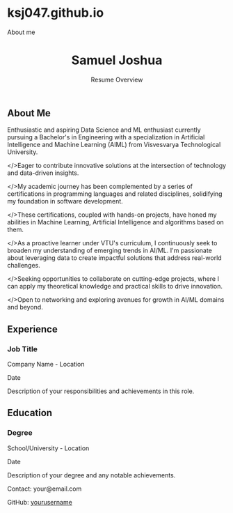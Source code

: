 # ksj047.github.io
About me
<!DOCTYPE html>
<html lang="en">
<head>
    <meta charset="UTF-8">
    <meta name="viewport" content="width=device-width, initial-scale=1.0">
    <title>Your Name - Resume Overview</title>
    <link rel="stylesheet" href="styles.css">
</head>
<body>
    <header>
        <div class="container">
            <h1>Samuel Joshua</h1>
            <p>Resume Overview</p>
        </div>
    </header>
    <section id="about">
        <div class="container">
            <h2>About Me</h2>
            <p></>Enthusiastic and aspiring Data Science and ML enthusiast currently pursuing a Bachelor's in Engineering with a specialization in Artificial Intelligence and Machine Learning (AIML) from Visvesvarya Technological University. 

</>Eager to contribute innovative solutions at the intersection of technology and data-driven insights.

</>My academic journey has been complemented by a series of certifications in programming languages and related disciplines, solidifying my foundation in software development. 

</>These certifications, coupled with hands-on projects, have honed my abilities in Machine Learning, Artificial Intelligence and algorithms based on them.

</>As a proactive learner under VTU's curriculum, I continuously seek to broaden my understanding of emerging trends in AI/ML. I'm passionate about leveraging data to create impactful solutions that address real-world challenges.

</>Seeking opportunities to collaborate on cutting-edge projects, where I can apply my theoretical knowledge and practical skills to drive innovation. 

</>Open to networking and exploring avenues for growth in AI/ML domains and beyond.</p>
        </div>
    </section>
  <section id="experience">
        <div class="container">
            <h2>Experience</h2>
            <div class="job">
                <h3>Job Title</h3>
                <p>Company Name - Location</p>
                <p>Date</p>
                <p class="job-details">Description of your responsibilities and achievements in this role.</p>
            </div>
            <!-- Add more job entries as needed -->
        </div>
    </section>
<section id="education">
        <div class="container">
            <h2>Education</h2>
            <div class="degree">
                <h3>Degree</h3>
                <p>School/University - Location</p>
                <p>Date</p>
                <p class="degree-details">Description of your degree and any notable achievements.</p>
            </div>
            <!-- Add more education entries as needed -->
        </div>
    </section>
<footer>
        <div class="container">
            <p>Contact: your@email.com</p>
            <p>GitHub: <a href="https://github.com/yourusername">yourusername</a></p>
        </div>
    </footer>
  <script src="script.js"></script>
</body>
</html>

